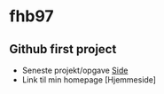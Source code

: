 # fhb97
## Github first project
* Seneste projekt/opgave
[Side](http://frederikbraad.dk/maleriet_opgave/maleriet.html)
* Link til min homepage
[Hjemmeside]
